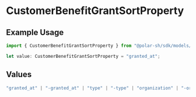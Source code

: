 # CustomerBenefitGrantSortProperty

## Example Usage

```typescript
import { CustomerBenefitGrantSortProperty } from "@polar-sh/sdk/models/components/customerbenefitgrantsortproperty.js";

let value: CustomerBenefitGrantSortProperty = "granted_at";
```

## Values

```typescript
"granted_at" | "-granted_at" | "type" | "-type" | "organization" | "-organization"
```